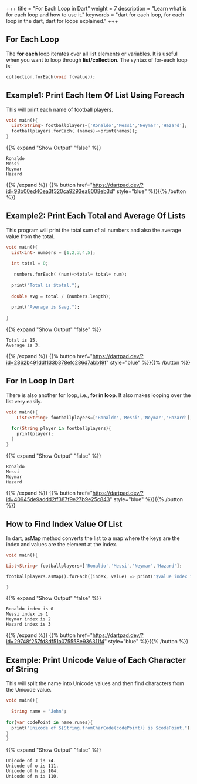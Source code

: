
+++
title = "For Each Loop in Dart"
weight = 7
description = "Learn what is for each loop and how to use it."
keywords = "dart for each loop, for each loop in the dart, dart for loops explained."
+++

## For Each Loop
The **for each** loop iterates over all list elements or variables. It is useful when you want to loop through **list/collection**. The syntax of for-each loop is:
 ```dart
collection.forEach(void f(value));
``` 


## Example1: Print Each Item Of List Using Foreach
This will print each name of football players.
```dart
void main(){
  List<String> footballplayers=['Ronaldo','Messi','Neymar','Hazard'];
  footballplayers.forEach( (names)=>print(names));
}
```
{{% expand "Show Output" "false" %}}
````plaintext
Ronaldo
Messi
Neymar
Hazard
````
{{% /expand %}}
{{% button href="https://dartpad.dev/?id=98b00ed40ea3f320ca9293ea8008eb3d" style="blue" %}}{{% /button %}}   

## Example2: Print Each Total and Average Of Lists 
This program will print the total sum of all numbers and also the average value from the total.
```dart
void main(){
  List<int> numbers = [1,2,3,4,5];
  
  int total = 0;
  
   numbers.forEach( (num)=>total= total+ num);
  
  print("Total is $total.");
  
  double avg = total / (numbers.length);
  
  print("Average is $avg.");
  
}
```
{{% expand "Show Output" "false" %}}
````plaintext
Total is 15.
Average is 3.
````
{{% /expand %}}
{{% button href="https://dartpad.dev/?id=2862b491ddf133b378efc286d7abb19f" style="blue" %}}{{% /button %}}   

## For In Loop In Dart
There is also another for loop, i.e., **for in loop**. It also makes looping over the list very easily.
```dart
void main(){
    List<String> footballplayers=['Ronaldo','Messi','Neymar','Hazard'];

  for(String player in footballplayers){
    print(player);
  }
}
```
{{% expand "Show Output" "false" %}}
````plaintext
Ronaldo
Messi
Neymar
Hazard
````
{{% /expand %}}
{{% button href="https://dartpad.dev/?id=40945de9addd2ff387f9e27b9e25c843" style="blue" %}}{{% /button %}}   


## How to Find Index Value Of List
In dart, asMap method converts the list to a map where the keys are the index and values are the element at the index.
```dart
void main(){

List<String> footballplayers=['Ronaldo','Messi','Neymar','Hazard'];

footballplayers.asMap().forEach((index, value) => print("$value index is $index"));

}
```
{{% expand "Show Output" "false" %}}
````plaintext
Ronaldo index is 0
Messi index is 1
Neymar index is 2
Hazard index is 3
````
{{% /expand %}}
{{% button href="https://dartpad.dev/?id=29748f257fd8df51a075558e936311f4" style="blue" %}}{{% /button %}}   


## Example: Print Unicode Value of Each Character of String 
This will split the name into Unicode values and then find characters from the Unicode value. 

```dart
void main(){
  
  String name = "John";
     
for(var codePoint in name.runes){
  print("Unicode of ${String.fromCharCode(codePoint)} is $codePoint.");
}
}
```
{{% expand "Show Output" "false" %}}
````plaintext
Unicode of J is 74.
Unicode of o is 111.
Unicode of h is 104.
Unicode of n is 110.
```` 
